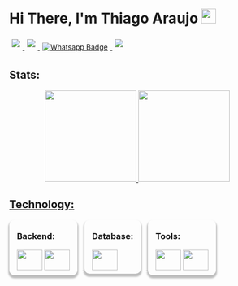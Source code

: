 # Hi There, I'm Thiago Araujo <img src="https://github.com/TheDudeThatCode/TheDudeThatCode/raw/master/Assets/Hi.gif" width="29px" style="max-width: 100%; display: inline-block;" data-target="animated-image.originalImage">

<div style='display: inline-block; margin: 0;'>
    <a href='https://www.linkedin.com/in/thiagoaraujo-professional/' rel="nofollow">
        <img src="https://img.shields.io/badge/LinkedIn-0077B5?style=for-the-badge&logo=linkedin&logoColor=white" data-canonical-src="https://cdn.jsdelivr.net/npm/simple-icons@v3/icons/linkedin.svg" style="max-width: 100%;margin: 5px;">
    </a>
    <a href="mailto:t.tavares.araujo@hotmail.com">
        <img src="https://img.shields.io/badge/Microsoft_Outlook-0078D4?style=for-the-badge&logo=microsoft-outlook&logoColor=white" style="max-width: 100%;margin: 5px;">
    </a>
    <a href="https://api.whatsapp.com/send?phone=5511941044080&amp;text=Olá%2C%20Thiago!" rel="nofollow">
        <img src="https://img.shields.io/badge/WhatsApp-25D366?style=for-the-badge&logo=whatsapp&logoColor=white" alt="Whatsapp Badge" data-canonical-src="https://img.shields.io/badge/+55_11_944618046?style=flat&amp;labelColor=000&amp;logo=whatsapp&amp;logoColor=white&amp;link=https://api.whatsapp.com/send?phone=5511944618046&amp;text=Olá%2C%20Samuel!"style="max-width: 100%;margin: 5px;">
    </a>
    <a href="https://t.me/thiaguets">
        <img src="https://img.shields.io/badge/Telegram-2CA5E0?style=for-the-badge&logo=telegram&logoColor=white" style="max-width: 100%;margin: 5px;">
    </a>
    
</div>

## Stats:
<div align="center">
  <a href="https://github.com/thi-araujo01">
  <img height="180em" src="https://github-readme-stats.vercel.app/api?username=thi-araujo01&show_icons=true&theme=github_dark&include_all_commits=true&count_private=true"/>
  <img height="180em" src="https://github-readme-stats.vercel.app/api/top-langs/?username=thi-araujo01&layout=compact&langs_count=7&theme=github_dark"/>
</div>

## Technology:

<div style="border-radius: 10px; padding: 0px 15px 7px; margin: 0px 10px 15px 0px;display: inline-block; -webkit-box-shadow: 5px 5px 15px 5px rgba(0,0,0,0.45); box-shadow: 0px 4px 3px 2px rgba(0,0,0,0.25);">

### Backend:
  <img width='50' height='40' src="https://cdn.jsdelivr.net/gh/devicons/devicon/icons/csharp/csharp-original.svg"/>
  <img width='50' height='40' src="https://cdn.jsdelivr.net/gh/devicons/devicon/icons/c/c-original.svg"/>
          
</div>

<div style="border-radius: 10px; padding: 0px 15px 7px; margin: 0px 10px 15px 0px;display: inline-block; -webkit-box-shadow: 5px 5px 15px 5px rgba(0,0,0,0.45); box-shadow: 0px 4px 3px 2px rgba(0,0,0,0.25);">

### Database:
<img width='50' height='40' src="https://cdn.jsdelivr.net/gh/devicons/devicon/icons/microsoftsqlserver/microsoftsqlserver-plain.svg"/>

</div>
<div style="border-radius: 10px; padding: 0px 15px 7px; margin: 0px 10px 15px 0px;display: inline-block; -webkit-box-shadow: 5px 5px 15px 5px rgba(0,0,0,0.45); box-shadow: 0px 4px 3px 2px rgba(0,0,0,0.25);">

### Tools:
  <img width='50' height='40' src="https://cdn.jsdelivr.net/gh/devicons/devicon/icons/visualstudio/visualstudio-plain.svg"/>
  <img width='50' height='40' src="https://cdn.jsdelivr.net/gh/devicons/devicon/icons/vscode/vscode-original.svg"/>
</div>

<!--### Projects:
<div>
<a href="https://github.com/Almeida154/refinances">
  <img align="center" src="https://github-readme-stats.vercel.app/api/pin/?username=Almeida154&repo=refinances" />
</a>
</div>

<div>

![Snake animation](https://github.com/SamG1002/SamG1002/blob/output/github-contribution-grid-snake.svg) -->
